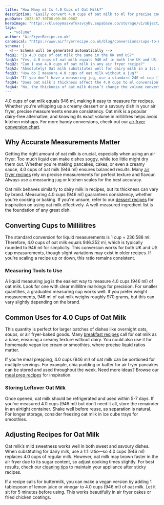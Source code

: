 ```yaml
---
title: "How Many ml Is 4.0 Cups of Oat Milk?"
description: "Easily convert 4.0 cups of oat milk to ml for precise cooking and baking. Get accurate measurements in seconds!"
pubDate: 2025-07-30T00:00:00.000Z
heroImage: "https://klueoymssxwfnxsvcyhv.supabase.co/storage/v1/object/public/Shmucket/how-many-ml-is-4-cups-oat-milk.webp"
tags:
  - "volume"
author: "AirFryerRecipe.co.uk"
canonical: "https://www.airfryerrecipe.co.uk/blog/conversions/cups-to-ml/how-many-ml-is-4-cups-oat-milk"
schema: |
  <!-- Schema will be generated automatically -->
faqQ1: "Is 4.0 cups of oat milk the same in the UK and US?"
faqA1: "Yes, 4.0 cups of oat milk equals 946 ml in both the UK and US. While cup sizes can vary slightly in older recipes, modern measuring cups standardise 1 cup as 236.588 ml. Always use a liquid measuring jug for accuracy."
faqQ2: "Can I use 4.0 cups of oat milk in any air fryer recipe?"
faqA2: "Absolutely! Oat milk substitutes well for dairy milk in a 1:1 ratio. Just note it may brown quicker in the air fryer due to its natural sugars. Reduce cooking time by 1-2 minutes if needed, and stir or flip food halfway for even results."
faqQ3: "How do I measure 4.0 cups of oat milk without a jug?"
faqA3: "If you don’t have a measuring jug, use a standard 240 ml cup (like a coffee mug) and fill it 4 times, leaving a tiny gap each time. Alternatively, weigh it—4.0 cups (946 ml) of oat milk weighs about 970 grams."
faqQ4: "Does oat milk’s thickness affect the 4.0 cups to ml conversion?"
faqA4: "No, the thickness of oat milk doesn’t change the volume conversion. Whether it’s barista-style or regular, 4.0 cups will always be 946 ml. However, thicker oat milk may coat ingredients differently in recipes, so adjust mixing times accordingly."
---
```

<p>4.0 cups of oat milk equals 946 ml, making it easy to measure for recipes. Whether you're whipping up a creamy dessert or a savoury dish in your air fryer, precise measurements ensure consistency. Oat milk is a popular dairy-free alternative, and knowing its exact volume in millilitres helps avoid kitchen mishaps. For more handy conversions, check out our <a href=https://www.airfryerrecipe.co.uk/air-fryer-conversion-chart>air fryer conversion chart</a>.</p>  

<h2>Why Accurate Measurements Matter</h2>  
<p>Getting the right amount of oat milk is crucial, especially when using an air fryer. Too much liquid can make dishes soggy, while too little might dry them out. Whether you're making pancakes, cakes, or even a creamy sauce, 4.0 cups of oat milk (946 ml) ensures balanced results. Many <a href=https://www.airfryerrecipe.co.uk/recipes>air fryer recipes</a> rely on precise measurements for perfect texture and flavour. Always use a measuring jug or kitchen scales for the best accuracy.</p>  

<p>Oat milk behaves similarly to dairy milk in recipes, but its thickness can vary by brand. Measuring 4.0 cups (946 ml) guarantees consistency, whether you're cooking or baking. If you're unsure, refer to our <a href=https://www.airfryerrecipe.co.uk/recipe-category/dessert>dessert recipes</a> for inspiration on using oat milk effectively. A well-measured ingredient list is the foundation of any great dish.</p>  

<h2>Converting Cups to Millilitres</h2>  
<p>The standard conversion for liquid measurements is 1 cup = 236.588 ml. Therefore, 4.0 cups of oat milk equals 946.352 ml, which is typically rounded to 946 ml for simplicity. This conversion works for both UK and US cup measurements, though slight variations may exist in older recipes. If you're scaling a recipe up or down, this ratio remains consistent.</p>  

<h3>Measuring Tools to Use</h3>  
<p>A liquid measuring jug is the easiest way to measure 4.0 cups (946 ml) of oat milk. Look for one with clear millilitre markings for precision. For smaller quantities, a graduated measuring cup works well. If you prefer weight measurements, 946 ml of oat milk weighs roughly 970 grams, but this can vary slightly depending on the brand.</p>  

<h2>Common Uses for 4.0 Cups of Oat Milk</h2>  
<p>This quantity is perfect for larger batches of dishes like overnight oats, soups, or air fryer-baked goods. Many <a href=https://www.airfryerrecipe.co.uk/recipe-category/breakfast>breakfast recipes</a> call for oat milk as a base, ensuring a creamy texture without dairy. You could also use it for homemade vegan ice cream or smoothies, where precise liquid ratios matter.</p>  

<p>If you're meal prepping, 4.0 cups (946 ml) of oat milk can be portioned for multiple servings. For example, chia pudding or batter for air fryer pancakes can be stored and used throughout the week. Need more ideas? Browse our <a href=https://www.airfryerrecipe.co.uk/recipe-category/meal-prep>meal prep recipes</a> for inspiration.</p>  

<h3>Storing Leftover Oat Milk</h3>  
<p>Once opened, oat milk should be refrigerated and used within 5-7 days. If you've measured 4.0 cups (946 ml) but don’t need it all, store the remainder in an airtight container. Shake well before reuse, as separation is natural. For longer storage, consider freezing oat milk in ice cube trays for smoothies.</p>  

<h2>Adjusting Recipes for Oat Milk</h2>  
<p>Oat milk’s mild sweetness works well in both sweet and savoury dishes. When substituting for dairy milk, use a 1:1 ratio—so 4.0 cups (946 ml) replaces 4.0 cups of regular milk. However, oat milk may brown faster in the air fryer due to its sugar content, so adjust cooking times slightly. For best results, check our <a href=https://www.airfryerrecipe.co.uk/air-fryer-cleaner>cleaning tips</a> to maintain your appliance after sticky recipes.</p>  

<p>If a recipe calls for buttermilk, you can make a vegan version by adding 1 tablespoon of lemon juice or vinegar to 4.0 cups (946 ml) of oat milk. Let it sit for 5 minutes before using. This works beautifully in air fryer cakes or fried chicken coatings.</p>
